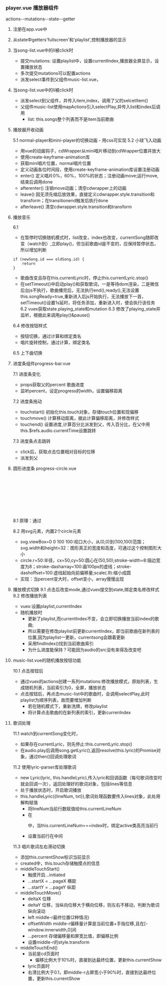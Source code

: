 ### player.vue 播放器组件
actions--mutations--state--getter

1. 注册在app.vue中
2. 从state中getters'fullscreen'和'playlist',控制播放器的显示
3. 当song-list.vue中的li被click时
	- 提交mutations: 设置playlist中，设置currentIndex,播放器全屏显示，设置播放状态
	- 多次提交mutations可以配置actions
	- 派发select事件到父组件music-list.vue，
4. 当song-list.vue中的li被click时
	- 派发select到父组件，并传入item,index，调用了父的selcetItem()
	- 父组件music-list使用mapActions引入selectPlay,并传入list和index后调用
		- list: this.songs整个列表而不是item当前歌曲
5. 播放器开收动画

	5.1 normal-player和mini-player的切换动画
		- 用css可实现
	5.2 小球飞入动画
	- 用vue的动画钩子，cdWrapper从mini唱片移动到cdWrapper位置并放大
	- 使用create-keyframe-animation库
	- 获取mini唱片位置，normal唱片位置
	- 定义动画各位时间段，使用create-keyframe-animation库设置注册动画
	- enter() 定义唱片0%，60%，100%的状态；注册动画move;运行move,结束后调用done
	- afterenter()  注销move动画；清空cdwrapper上的动画
	- leave() 因无须先缩后放效果，直接定义cdwrapper.style.transition和transform；在transitionend触发后执行done
	- afterleave()  清空cdwrapper.style.transition和transform
6. 播放音乐

	6.1 <audio>元素，监听currentSong
	- 在暂停时切换随机模式时，list改变，index也改变，currentSong随即改变（watch到）,立即play()，但当前歌曲id是不变的，应保持暂停状态，所以增加判断
	```
	if (newSong.id === oldSong.id) {
		return
	}
	```
	- 歌曲改变且存在this.currentLyric时，停止this.currentLyric.stop()
	- 在setTimeout()中启动play()和获取歌词，一是等待dom渲染，二是微信后台js不执行，歌曲播完后，无法执行end(),ready(),无法设置this.songReady=true,重新进入后js开始执行，无法播放下一首，setTimeout()设置1s延时，将任务添加，重新进入时，便会执行该任务
	6.2 vuex获取state.playing_state和mutation
	6.3 修改了playing_state并监听，根据此来调用play()&pause()

	6.4 修改按钮样式
	- 按钮切换，通过计算和绑定类名
	- 唱片旋转控制，通过计算，绑定类名

	6.5 上下曲切换
7. 进度条组件progress-bar.vue

	7.1 进度条变化 
	- props获取父的percent 歌曲进度
	- 监听percent，设定progress的width，设置偏移距离

	7.2 进度条拖动
	- touchstart() 初始化this.touch对象，存储touch位置和现偏移
	- touchmove() 计算移动距离，据此计算偏移距离，并修改样式
	- touchend() 设置进度,计算百分比派发到父，传入百分比，在父中用this.$refs.audio.currentTime设置跳转

	7.3 进度条点击跳转
	- click后，获取点击位置相对目标的位移
	- 派发到父

8. 圆形进度条 progress-circle.vue

	8.1 原理：通过<svg>的2个circle实现，内置<slot>可包裹任何dom,

	8.2 用svg元素，内置2个circle元素
	- svg.viewBox=0 0 100 100:视口大小，从(0,0)到(100,100)范围；svg.width和height=32：图形真正的宽度和高度，可通过这个控制图形大小
	- circle.r=50:半径，cx=50,cy=50:圆心在(50,50);stroke-width=8:描边宽度为8；stroke-dasharray=100:画100px的虚线；stroke-dashoffset=100:虚线起始向前偏移量;scale(.9):缩小成圆
	- 实现：当percent变大时，offset变小，array慢慢出现

9. 播放模式切换
	9.1 点击后改变mode,通过vuex提交到state,绑定类名修改样式
	9.2 修改播放列表
	- vuex:设置playlist,currentIndex
	- 随机播放时
		- 更新了playlist,而currentIndex不变，会立即切换播放当前index的歌曲;
		- 所以需要在修改playlist前更新currentIndex，即当前歌曲在新列表的位置,因为playlist一更新，currentsong会跟着更新
		- 采用findIndex()找到当前歌曲索引
		- 为什么进度能保持？可能因为audio的src没有来得及改变吧

10. music-list.vue的随机播放按钮功能

	10.1 点击按钮后
	- 通过vuex的actions创建一系列mutations:修改播放模式，原始列表，生成随机列表，当前索引为0，全屏，播放状态
	- 点击按钮后，再点击music-list中的歌曲时，会调用selectPlay,此时playlist为顺序列表，故而要增加判断
		- 若在随机模式下，重新洗牌，修改playlist
		- 将计算点击歌曲的在新列表的索引，更新currenIndex
11. 歌词处理

	11.1 watch到currentSong变化时，
	- 如果存在currentLyric，则先停止:this.currentLyric.stop()
	- 在audio.play后调用song.getLyric(),返回resolve(this.lyric)的Promise对象，通过then()回调处理歌词

	11.2 使用lyric-parser库处理歌词
	- new Lyric(lyric, this.handleLyric),传入lyric和回调函数（每句歌词改变时就会回调一次），返回处理好的歌词对象，包括lines等信息
	- 处于播放状态时，开启歌词播放
	- this.handleLyric({lineNum, txt}),歌词处理函数要传入lines对象，此处用解构赋值
		- 将lineNum当前行数赋值给this.currentLineNum
		- 在<p>中，当this.currentLineNum===index时，绑定active类高亮当前行
		- 设置当前行在中间

	11.3 唱片歌词左右滑动切换
	- 添加this.currentShow标识当前显示
	- created中，this.touch存储触摸点的信息
	- middleTouchStart()
		- 触摸开启...initiated
		- ...startX = ...pageX 横距
		- ...startY = ...pageY 纵距
	- middleTouchMove()
		- deltaX 位移
		- deltaY 位移，当纵向位移大于横向位移，则左右不移动，判断为歌词纵向滚动
		- left middle-r最终位置(2种情况)
		- offsetWidth middle-r偏移量计算是当前位置+手指位移,且在[-window.innerwidth,0]间
		- ...percent 存储偏移量和屏宽比值，即偏移比例
		- 设置middle-r的style.transform
	- middleTouchEnd()
		- 当前是cd页面时
			- 偏移比例大于10%时，直接到达最终位置，更新this.currentShow
		- lyric页面时
		 - 右滑比例大于0.1，即middle-r占屏宽小于90%时，直接到达最终位置，更新this.currentShow